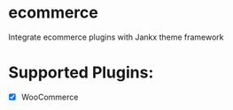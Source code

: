 # ecommerce
Integrate ecommerce plugins with Jankx theme framework

# Supported Plugins:

- [x] WooCommerce
